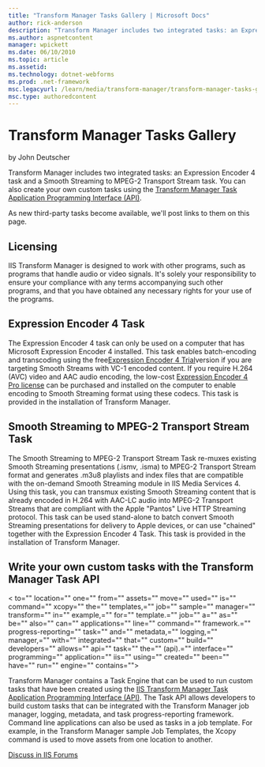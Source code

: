 ```yaml
---
title: "Transform Manager Tasks Gallery | Microsoft Docs"
author: rick-anderson
description: "Transform Manager includes two integrated tasks: an Expression Encoder 4 task and a Smooth Streaming to MPEG-2 Transport Stream task. You can also create you..."
ms.author: aspnetcontent
manager: wpickett
ms.date: 06/10/2010
ms.topic: article
ms.assetid: 
ms.technology: dotnet-webforms
ms.prod: .net-framework
msc.legacyurl: /learn/media/transform-manager/transform-manager-tasks-gallery
msc.type: authoredcontent
---
```

Transform Manager Tasks Gallery
====================
by John Deutscher

Transform Manager includes two integrated tasks: an Expression Encoder 4 task and a Smooth Streaming to MPEG-2 Transport Stream task. You can also create your own custom tasks using the [Transform Manager Task Application Programming Interface (API)](transform-manager-tasks-gallery.md#taskapi).

As new third-party tasks become available, we'll post links to them on this page.

## Licensing

IIS Transform Manager is designed to work with other programs, such as programs that handle audio or video signals. It's solely your responsibility to ensure your compliance with any terms accompanying such other programs, and that you have obtained any necessary rights for your use of the programs.

## Expression Encoder 4 Task

The Expression Encoder 4 task can only be used on a computer that has Microsoft Expression Encoder 4 installed. This task enables batch-encoding and transcoding using the free[Expression Encoder 4 Trial](https://www.microsoft.com/expression/products/EncoderPro_Overview.aspx)version if you are targeting Smooth Streams with VC-1 encoded content. If you require H.264 (AVC) video and AAC audio encoding, the low-cost [Expression Encoder 4 Pro license](https://www.microsoft.com/expression/products/Purchase.aspx) can be purchased and installed on the computer to enable encoding to Smooth Streaming format using these codecs. This task is provided in the installation of Transform Manager.

## Smooth Streaming to MPEG-2 Transport Stream Task

The Smooth Streaming to MPEG-2 Transport Stream Task re-muxes existing Smooth Streaming presentations (.ismv, .isma) to MPEG-2 Transport Stream format and generates .m3u8 playlists and index files that are compatible with the on-demand Smooth Streaming module in IIS Media Services 4. Using this task, you can transmux existing Smooth Streaming content that is already encoded in H.264 with AAC-LC audio into MPEG-2 Transport Streams that are compliant with the Apple "Pantos" Live HTTP Streaming protocol. This task can be used stand-alone to batch convert Smooth Streaming presentations for delivery to Apple devices, or can use "chained" together with the Expression Encoder 4 Task. This task is provided in the installation of Transform Manager.

<a id="taskapi"></a>

## Write your own custom tasks with the Transform Manager Task API

<transform tasks="" p=""></transform>< to="" location="" one="" from="" assets="" move="" used="" is="" command="" xcopy="" the="" templates,="" job="" sample="" manager="" transform="" in="" example,="" for="" template.="" job="" a="" as="" be="" also="" can="" applications="" line="" command="" framework.="" progress-reporting="" task="" and="" metadata,="" logging,="" manager,="" with="" integrated="" that="" custom="" build="" developers="" allows="" api="" task="" the="" (api).="" interface="" programming="" application="" iis="" using="" created="" been="" have="" run="" engine="" contains="">

Transform Manager contains a Task Engine that can be used to run custom tasks that have been created using the [IIS Transform Manager Task Application Programming Interface (API)](https://go.microsoft.com/?linkid=9735626). The Task API allows developers to build custom tasks that can be integrated with the Transform Manager job manager, logging, metadata, and task progress-reporting framework. Command line applications can also be used as tasks in a job template. For example, in the Transform Manager sample Job Templates, the Xcopy command is used to move assets from one location to another.  
  
  
[Discuss in IIS Forums](https://forums.iis.net/1145.aspx)